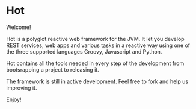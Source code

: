 # Hot

Welcome!

Hot is a polyglot reactive web framework for the JVM. It let you develop REST services, web apps and various tasks in a reactive way using one of the three supported languages Groovy, Javascript and Python.

Hot contains all the tools needed in every step of the development from bootsrapping a project to releasing it.

The framework is still in active development. Feel free to fork and help us improving it.

Enjoy!


